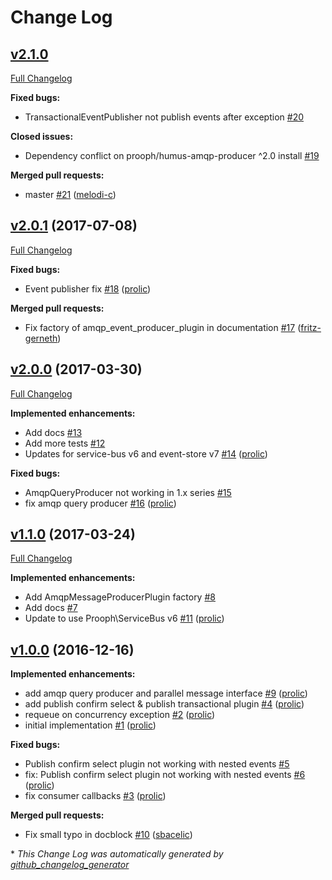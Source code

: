 # Change Log

## [v2.1.0](https://github.com/prooph/humus-amqp-producer/tree/v2.1.0)

[Full Changelog](https://github.com/prooph/humus-amqp-producer/compare/v2.0.1...v2.1.0)

**Fixed bugs:**

- TransactionalEventPublisher not publish events after exception [\#20](https://github.com/prooph/humus-amqp-producer/issues/20)

**Closed issues:**

- Dependency conflict on prooph/humus-amqp-producer ^2.0 install [\#19](https://github.com/prooph/humus-amqp-producer/issues/19)

**Merged pull requests:**

- master [\#21](https://github.com/prooph/humus-amqp-producer/pull/21) ([melodi-c](https://github.com/melodi-c))

## [v2.0.1](https://github.com/prooph/humus-amqp-producer/tree/v2.0.1) (2017-07-08)
[Full Changelog](https://github.com/prooph/humus-amqp-producer/compare/v2.0.0...v2.0.1)

**Fixed bugs:**

- Event publisher fix [\#18](https://github.com/prooph/humus-amqp-producer/pull/18) ([prolic](https://github.com/prolic))

**Merged pull requests:**

- Fix factory of amqp\_event\_producer\_plugin in documentation [\#17](https://github.com/prooph/humus-amqp-producer/pull/17) ([fritz-gerneth](https://github.com/fritz-gerneth))

## [v2.0.0](https://github.com/prooph/humus-amqp-producer/tree/v2.0.0) (2017-03-30)
[Full Changelog](https://github.com/prooph/humus-amqp-producer/compare/v1.1.0...v2.0.0)

**Implemented enhancements:**

- Add docs [\#13](https://github.com/prooph/humus-amqp-producer/issues/13)
- Add more tests [\#12](https://github.com/prooph/humus-amqp-producer/issues/12)
- Updates for service-bus v6 and event-store v7 [\#14](https://github.com/prooph/humus-amqp-producer/pull/14) ([prolic](https://github.com/prolic))

**Fixed bugs:**

- AmqpQueryProducer not working in 1.x series [\#15](https://github.com/prooph/humus-amqp-producer/issues/15)
- fix amqp query producer [\#16](https://github.com/prooph/humus-amqp-producer/pull/16) ([prolic](https://github.com/prolic))

## [v1.1.0](https://github.com/prooph/humus-amqp-producer/tree/v1.1.0) (2017-03-24)
[Full Changelog](https://github.com/prooph/humus-amqp-producer/compare/v1.0.0...v1.1.0)

**Implemented enhancements:**

- Add AmqpMessageProducerPlugin factory [\#8](https://github.com/prooph/humus-amqp-producer/issues/8)
- Add docs [\#7](https://github.com/prooph/humus-amqp-producer/issues/7)
- Update to use Prooph\ServiceBus v6 [\#11](https://github.com/prooph/humus-amqp-producer/pull/11) ([prolic](https://github.com/prolic))

## [v1.0.0](https://github.com/prooph/humus-amqp-producer/tree/v1.0.0) (2016-12-16)
**Implemented enhancements:**

- add amqp query producer and parallel message interface [\#9](https://github.com/prooph/humus-amqp-producer/pull/9) ([prolic](https://github.com/prolic))
- add publish confirm select & publish transactional plugin [\#4](https://github.com/prooph/humus-amqp-producer/pull/4) ([prolic](https://github.com/prolic))
- requeue on concurrency exception [\#2](https://github.com/prooph/humus-amqp-producer/pull/2) ([prolic](https://github.com/prolic))
- initial implementation [\#1](https://github.com/prooph/humus-amqp-producer/pull/1) ([prolic](https://github.com/prolic))

**Fixed bugs:**

- Publish confirm select plugin not working with nested events [\#5](https://github.com/prooph/humus-amqp-producer/issues/5)
- fix: Publish confirm select plugin not working with nested events [\#6](https://github.com/prooph/humus-amqp-producer/pull/6) ([prolic](https://github.com/prolic))
- fix consumer callbacks [\#3](https://github.com/prooph/humus-amqp-producer/pull/3) ([prolic](https://github.com/prolic))

**Merged pull requests:**

- Fix small typo in docblock [\#10](https://github.com/prooph/humus-amqp-producer/pull/10) ([sbacelic](https://github.com/sbacelic))



\* *This Change Log was automatically generated by [github_changelog_generator](https://github.com/skywinder/Github-Changelog-Generator)*
